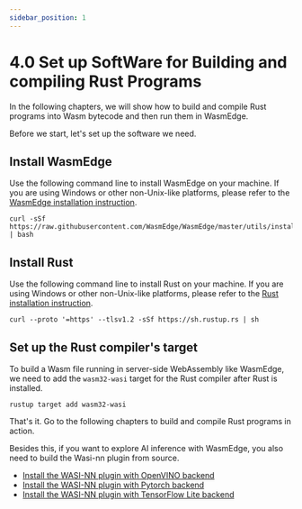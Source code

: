 ```yaml
---
sidebar_position: 1
---
```


# 4.0 Set up SoftWare for Building and compiling Rust Programs

In the following chapters, we will show how to build and compile Rust programs into Wasm bytecode and then run them in WasmEdge.

Before we start, let's set up the software we need.

## Install WasmEdge

Use the following command line to install WasmEdge on your machine. If you are using Windows or other non-Unix-like platforms, please refer to the [WasmEdge installation instruction](docs/build-and-run/install.md).

```
curl -sSf https://raw.githubusercontent.com/WasmEdge/WasmEdge/master/utils/install.sh | bash
```

## Install Rust

Use the following command line to install Rust on your machine. If you are using Windows or other non-Unix-like platforms, please refer to the [Rust installation instruction](https://www.rust-lang.org/tools/install).

```
curl --proto '=https' --tlsv1.2 -sSf https://sh.rustup.rs | sh
```

## Set up the Rust compiler's target

To build a Wasm file running in server-side WebAssembly like WasmEdge, we need to add the `wasm32-wasi` target for the Rust compiler after Rust is installed.

```
rustup target add wasm32-wasi
```

That's it. Go to the following chapters to build and compile Rust programs in action.


Besides this, if you want to explore AI inference with WasmEdge, you also need to build the Wasi-nn plugin from source.

* [Install the WASI-NN plugin with OpenVINO backend](docs/quick-start/install.md#/wasi-nn-plugin-with-openvino-backend)
* [Install the WASI-NN plugin with Pytorch backend](docs/quick-start/install.md#/wasi-nn-plugin-with-pytorch-backend)
* [Install the WASI-NN plugin with TensorFlow Lite backend](docs/quick-start/install.md#/wasi-nn-plugin-with-pwith-tensorflow-lite)

